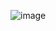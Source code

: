 ![image](https://github.com/IvanPorozov/Parsing/assets/139009015/3efe00c2-498b-4523-85b6-456d569a79b9)

